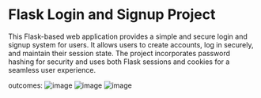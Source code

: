 # Flask Login and Signup Project

This Flask-based web application provides a simple and secure login and signup system for users. It allows users to create accounts, log in securely, and maintain their session state. The project incorporates password hashing for security and uses both Flask sessions and cookies for a seamless user experience.

outcomes:
![image](https://github.com/swarup03/Flask_authentication_system/assets/101279309/bb3c948a-7348-4af4-9ebe-412509b727aa)
![image](https://github.com/swarup03/Flask_authentication_system/assets/101279309/3f80c651-be04-4206-a7b2-16f2875cd52d)
![image](https://github.com/swarup03/Flask_authentication_system/assets/101279309/82081633-b7d4-44ca-afbf-4a7575b55865)

